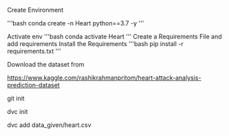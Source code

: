 Create Environment

'''bash
conda create -n Heart python==3.7 -y
'''

Activate env
'''bash
conda activate Heart
'''
Create a Requirements File and add requirements
Install the Requirements
'''bash
pip install -r requirements.txt
'''

Download the dataset from

https://www.kaggle.com/rashikrahmanpritom/heart-attack-analysis-prediction-dataset

git init

dvc init

dvc add data_given/heart.csv
